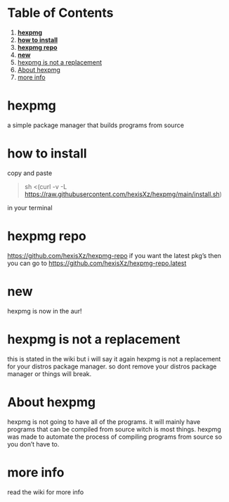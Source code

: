 
# Table of Contents

1.  [**hexpmg**](#org018ad28)
2.  [**how to install**](#org045f10a)
3.  [**hexpmg repo**](#org5bc342d)
4.  [**new**](#orgb149e50)
5.  [hexpmg is not a replacement](#orgd87cbbc)
6.  [About hexpmg](#org0fde68a)
7.  [more info](#org22f01f6)



<a id="org018ad28"></a>

# **hexpmg**

a simple package manager that builds programs from source


<a id="org045f10a"></a>

# **how to install**

copy and paste

> 
> 
> sh <(curl -v -L https://raw.githubusercontent.com/hexisXz/hexpmg/main/install.sh)

in your terminal


<a id="org5bc342d"></a>

# **hexpmg repo**

<https://github.com/hexisXz/hexpmg-repo> if you want the latest pkg&rsquo;s then you can go to <https://github.com/hexisXz/hexpmg-repo.latest>


<a id="orgb149e50"></a>

# **new**

hexpmg is now in the aur!


<a id="orgd87cbbc"></a>

# hexpmg is not a replacement

this is stated in the wiki but i will say it again <span class="underline">hexpmg is not a replacement for your distros package manager</span>. so dont remove your distros package manager or things will break.


<a id="org0fde68a"></a>

# About hexpmg

hexpmg is not going to have all of the programs. it will mainly have programs that can be compiled from source witch is most things. hexpmg was made to automate the process of compiling programs from source so you don&rsquo;t have to.


<a id="org22f01f6"></a>

# more info

read the wiki for more info

